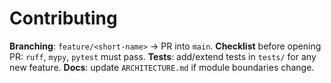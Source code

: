 # Contributing


**Branching**: `feature/<short-name>` → PR into `main`.
**Checklist** before opening PR: `ruff`, `mypy`, `pytest` must pass.
**Tests**: add/extend tests in `tests/` for any new feature.
**Docs**: update `ARCHITECTURE.md` if module boundaries change.
